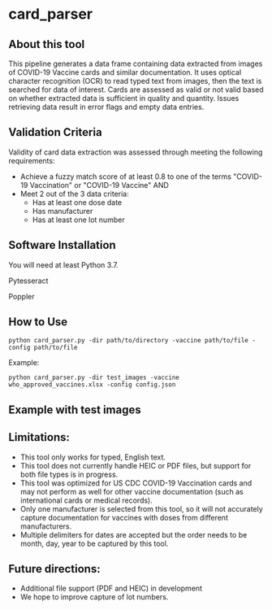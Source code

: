 # card_parser
## About this tool
This pipeline generates a data frame containing data extracted from images of COVID-19 Vaccine cards and similar documentation. It uses optical character recognition (OCR) to read typed text from images, then the text is searched for data of interest. Cards are assessed as valid or not valid based on whether extracted data is sufficient in quality and quantity. Issues retrieving data result in error flags and empty data entries.

## Validation Criteria
Validity of card data extraction was assessed through meeting the following requirements:
  * Achieve a fuzzy match score of at least 0.8 to one of the terms "COVID-19 Vaccination" or "COVID-19 Vaccine" AND
  * Meet 2 out of the 3 data criteria:
    - Has at least one dose date
    - Has manufacturer
    - Has at least one lot number

## Software Installation

You will need at least Python 3.7. 

Pytesseract

Poppler

## How to Use

`python card_parser.py -dir path/to/directory -vaccine path/to/file -config path/to/file`

Example:

`python card_parser.py -dir test_images -vaccine who_approved_vaccines.xlsx -config config.json`

## Example with test images

## Limitations:
* This tool only works for typed, English text.
* This tool does not currently handle HEIC or PDF files, but support for both file types is in progress.
* This tool was optimized for US CDC COVID-19 Vaccination cards and may not perform as well for other vaccine documentation (such as international cards or medical records).
* Only one manufacturer is selected from this tool, so it will not accurately capture documentation for vaccines with doses from different manufacturers.
* Multiple delimiters for dates are accepted but the order needs to be month, day, year to be captured by this tool.

## Future directions:
* Additional file support (PDF and HEIC) in development
* We hope to improve capture of lot numbers.

